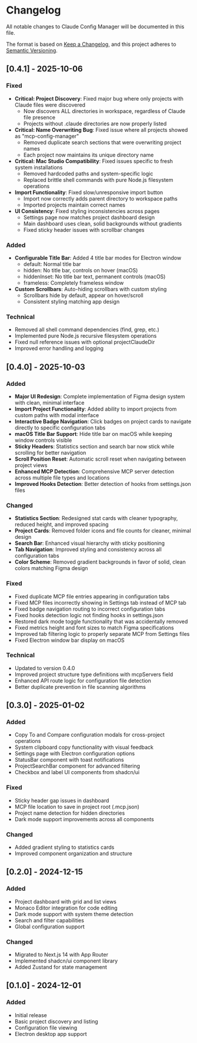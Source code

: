 # Changelog

All notable changes to Claude Config Manager will be documented in this file.

The format is based on [Keep a Changelog](https://keepachangelog.com/en/1.0.0/),
and this project adheres to [Semantic Versioning](https://semver.org/spec/v2.0.0.html).

## [0.4.1] - 2025-10-06

### Fixed
- **Critical: Project Discovery**: Fixed major bug where only projects with Claude files were discovered
  - Now discovers ALL directories in workspace, regardless of Claude file presence
  - Projects without .claude directories are now properly listed
- **Critical: Name Overwriting Bug**: Fixed issue where all projects showed as "mcp-config-manager"
  - Removed duplicate search sections that were overwriting project names
  - Each project now maintains its unique directory name
- **Critical: Mac Studio Compatibility**: Fixed issues specific to fresh system installations
  - Removed hardcoded paths and system-specific logic
  - Replaced brittle shell commands with pure Node.js filesystem operations
- **Import Functionality**: Fixed slow/unresponsive import button
  - Import now correctly adds parent directory to workspace paths
  - Imported projects maintain correct names
- **UI Consistency**: Fixed styling inconsistencies across pages
  - Settings page now matches project dashboard design
  - Main dashboard uses clean, solid backgrounds without gradients
  - Fixed sticky header issues with scrollbar changes

### Added
- **Configurable Title Bar**: Added 4 title bar modes for Electron window
  - default: Normal title bar
  - hidden: No title bar, controls on hover (macOS)
  - hiddenInset: No title bar text, permanent controls (macOS)
  - frameless: Completely frameless window
- **Custom Scrollbars**: Auto-hiding scrollbars with custom styling
  - Scrollbars hide by default, appear on hover/scroll
  - Consistent styling matching app design

### Technical
- Removed all shell command dependencies (find, grep, etc.)
- Implemented pure Node.js recursive filesystem operations
- Fixed null reference issues with optional projectClaudeDir
- Improved error handling and logging

## [0.4.0] - 2025-10-03

### Added
- **Major UI Redesign**: Complete implementation of Figma design system with clean, minimal interface
- **Import Project Functionality**: Added ability to import projects from custom paths with modal interface
- **Interactive Badge Navigation**: Click badges on project cards to navigate directly to specific configuration tabs
- **macOS Title Bar Support**: Hide title bar on macOS while keeping window controls visible
- **Sticky Headers**: Statistics section and search bar now stick while scrolling for better navigation
- **Scroll Position Reset**: Automatic scroll reset when navigating between project views
- **Enhanced MCP Detection**: Comprehensive MCP server detection across multiple file types and locations
- **Improved Hooks Detection**: Better detection of hooks from settings.json files

### Changed
- **Statistics Section**: Redesigned stat cards with cleaner typography, reduced height, and improved spacing
- **Project Cards**: Removed folder icons and file counts for cleaner, minimal design
- **Search Bar**: Enhanced visual hierarchy with sticky positioning
- **Tab Navigation**: Improved styling and consistency across all configuration tabs
- **Color Scheme**: Removed gradient backgrounds in favor of solid, clean colors matching Figma design

### Fixed
- Fixed duplicate MCP file entries appearing in configuration tabs
- Fixed MCP files incorrectly showing in Settings tab instead of MCP tab
- Fixed badge navigation routing to incorrect configuration tabs
- Fixed hooks detection logic not finding hooks in settings.json
- Restored dark mode toggle functionality that was accidentally removed
- Fixed metrics height and font sizes to match Figma specifications
- Improved tab filtering logic to properly separate MCP from Settings files
- Fixed Electron window bar display on macOS

### Technical
- Updated to version 0.4.0
- Improved project structure type definitions with mcpServers field
- Enhanced API route logic for configuration file detection
- Better duplicate prevention in file scanning algorithms

## [0.3.0] - 2025-01-02

### Added
- Copy To and Compare configuration modals for cross-project operations
- System clipboard copy functionality with visual feedback
- Settings page with Electron configuration options
- StatusBar component with toast notifications
- ProjectSearchBar component for advanced filtering
- Checkbox and label UI components from shadcn/ui

### Fixed
- Sticky header gap issues in dashboard
- MCP file location to save in project root (.mcp.json)
- Project name detection for hidden directories
- Dark mode support improvements across all components

### Changed
- Added gradient styling to statistics cards
- Improved component organization and structure

## [0.2.0] - 2024-12-15

### Added
- Project dashboard with grid and list views
- Monaco Editor integration for code editing
- Dark mode support with system theme detection
- Search and filter capabilities
- Global configuration support

### Changed
- Migrated to Next.js 14 with App Router
- Implemented shadcn/ui component library
- Added Zustand for state management

## [0.1.0] - 2024-12-01

### Added
- Initial release
- Basic project discovery and listing
- Configuration file viewing
- Electron desktop app support